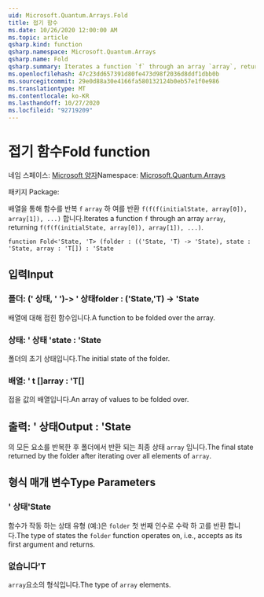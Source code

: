 ```yaml
---
uid: Microsoft.Quantum.Arrays.Fold
title: 접기 함수
ms.date: 10/26/2020 12:00:00 AM
ms.topic: article
qsharp.kind: function
qsharp.namespace: Microsoft.Quantum.Arrays
qsharp.name: Fold
qsharp.summary: Iterates a function `f` through an array `array`, returning `f(f(f(initialState, array[0]), array[1]), ...)`.
ms.openlocfilehash: 47c23dd657391d80fe473d98f2036d8ddf1dbb0b
ms.sourcegitcommit: 29e0d88a30e4166fa580132124b0eb57e1f0e986
ms.translationtype: MT
ms.contentlocale: ko-KR
ms.lasthandoff: 10/27/2020
ms.locfileid: "92719209"
---
```

# <a name="fold-function"></a><span data-ttu-id="3157c-102">접기 함수</span><span class="sxs-lookup"><span data-stu-id="3157c-102">Fold function</span></span>

<span data-ttu-id="3157c-103">네임 스페이스: [Microsoft 양자](xref:Microsoft.Quantum.Arrays)</span><span class="sxs-lookup"><span data-stu-id="3157c-103">Namespace: [Microsoft.Quantum.Arrays](xref:Microsoft.Quantum.Arrays)</span></span>

<span data-ttu-id="3157c-104">패키지 [](https://nuget.org/packages/)</span><span class="sxs-lookup"><span data-stu-id="3157c-104">Package: [](https://nuget.org/packages/)</span></span>


<span data-ttu-id="3157c-105">배열을 통해 함수를 반복 `f` `array` 하 여를 반환 `f(f(f(initialState, array[0]), array[1]), ...)` 합니다.</span><span class="sxs-lookup"><span data-stu-id="3157c-105">Iterates a function `f` through an array `array`, returning `f(f(f(initialState, array[0]), array[1]), ...)`.</span></span>

```qsharp
function Fold<'State, 'T> (folder : (('State, 'T) -> 'State), state : 'State, array : 'T[]) : 'State
```


## <a name="input"></a><span data-ttu-id="3157c-106">입력</span><span class="sxs-lookup"><span data-stu-id="3157c-106">Input</span></span>

### <a name="folder--statet---state"></a><span data-ttu-id="3157c-107">폴더: (' 상태, ' ')-> ' 상태</span><span class="sxs-lookup"><span data-stu-id="3157c-107">folder : ('State,'T) -> 'State</span></span>

<span data-ttu-id="3157c-108">배열에 대해 접힌 함수입니다.</span><span class="sxs-lookup"><span data-stu-id="3157c-108">A function to be folded over the array.</span></span>


### <a name="state--state"></a><span data-ttu-id="3157c-109">상태: ' 상태 '</span><span class="sxs-lookup"><span data-stu-id="3157c-109">state : 'State</span></span>

<span data-ttu-id="3157c-110">폴더의 초기 상태입니다.</span><span class="sxs-lookup"><span data-stu-id="3157c-110">The initial state of the folder.</span></span>


### <a name="array--t"></a><span data-ttu-id="3157c-111">배열: ' t []</span><span class="sxs-lookup"><span data-stu-id="3157c-111">array : 'T[]</span></span>

<span data-ttu-id="3157c-112">접을 값의 배열입니다.</span><span class="sxs-lookup"><span data-stu-id="3157c-112">An array of values to be folded over.</span></span>



## <a name="output--state"></a><span data-ttu-id="3157c-113">출력: ' 상태</span><span class="sxs-lookup"><span data-stu-id="3157c-113">Output : 'State</span></span>

<span data-ttu-id="3157c-114">의 모든 요소를 반복한 후 폴더에서 반환 되는 최종 상태 `array` 입니다.</span><span class="sxs-lookup"><span data-stu-id="3157c-114">The final state returned by the folder after iterating over all elements of `array`.</span></span>

## <a name="type-parameters"></a><span data-ttu-id="3157c-115">형식 매개 변수</span><span class="sxs-lookup"><span data-stu-id="3157c-115">Type Parameters</span></span>

### <a name="state"></a><span data-ttu-id="3157c-116">' 상태</span><span class="sxs-lookup"><span data-stu-id="3157c-116">'State</span></span>

<span data-ttu-id="3157c-117">함수가 작동 하는 상태 유형 (예:)은 `folder` 첫 번째 인수로 수락 하 고를 반환 합니다.</span><span class="sxs-lookup"><span data-stu-id="3157c-117">The type of states the `folder` function operates on, i.e., accepts as its first argument and returns.</span></span>
### <a name="t"></a><span data-ttu-id="3157c-118">없습니다</span><span class="sxs-lookup"><span data-stu-id="3157c-118">'T</span></span>

<span data-ttu-id="3157c-119">`array`요소의 형식입니다.</span><span class="sxs-lookup"><span data-stu-id="3157c-119">The type of `array` elements.</span></span>